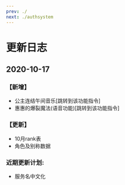 ```yaml
---
prev: ./
next: ./authsystem
---
```

# 更新日志

## 2020-10-17
### 【新增】
- 公主连结午间音乐[跳转到该功能指令] 
- 惠惠的爆裂魔法(语音功能)[跳转到该功能指令]     
### 【更新】
- 10月rank表
- 角色及别称数据  
### 近期更新计划:
- 服务名中文化
